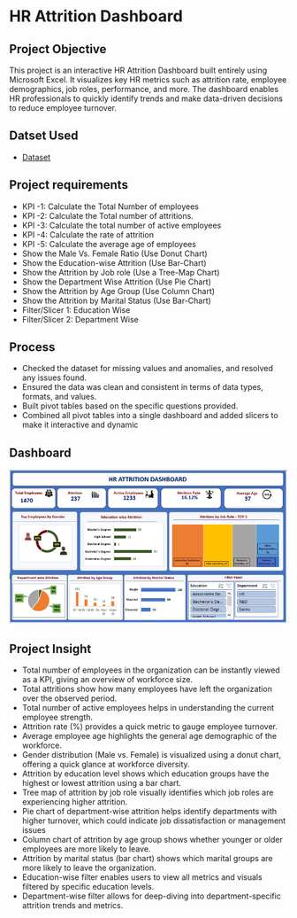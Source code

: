 # HR Attrition Dashboard
## Project Objective
This project is an interactive HR Attrition Dashboard built entirely using Microsoft Excel. It visualizes key HR metrics such as attrition rate, employee demographics, job roles, performance, and more. The dashboard enables HR professionals to quickly identify trends and make data-driven decisions to reduce employee turnover.
## Datset Used
- <a href="https://github.com/redwan011235/Excel-Dashboard/blob/main/Dataset%20of%20HR%20Attrition%20Project.xlsx">Dataset</a>
## Project requirements
-	KPI -1: Calculate the Total Number of employees
- KPI -2: Calculate the Total number of attritions. 
-	KPI -3: Calculate the total number of active employees
-	KPI -4: Calculate the rate of attrition
-	KPI -5: Calculate the average age of employees
-	Show the Male Vs. Female Ratio (Use Donut Chart)
-	Show the Education-wise Attrition (Use Bar-Chart)
-	Show the Attrition by Job role (Use a Tree-Map Chart)
-	Show the Department Wise Attrition (Use Pie Chart)
-	Show the Attrition by Age Group (Use Column Chart)
-	Show the Attrition by Marital Status (Use Bar-Chart)
-	Filter/Slicer 1: Education Wise
-	Filter/Slicer 2: Department Wise
  ## Process
- Checked the dataset for missing values and anomalies, and resolved any issues found.
- Ensured the data was clean and consistent in terms of data types, formats, and values.
- Built pivot tables based on the specific questions provided.
- Combined all pivot tables into a single dashboard and added slicers to make it interactive and dynamic
## Dashboard
![Screenshot](https://github.com/redwan011235/Excel-Dashboard/blob/main/Screenshot%20of%20HR%20Attrition%20Dashboard%20in%20Excel.jpg)
## Project Insight
- Total number of employees in the organization can be instantly viewed as a KPI, giving an overview of workforce size.
- Total attritions show how many employees have left the organization over the observed period.
- Total number of active employees helps in understanding the current employee strength.
- Attrition rate (%) provides a quick metric to gauge employee turnover.
- Average employee age highlights the general age demographic of the workforce.
- Gender distribution (Male vs. Female) is visualized using a donut chart, offering a quick glance at workforce diversity.
- Attrition by education level shows which education groups have the highest or lowest attrition using a bar chart.
- Tree map of attrition by job role visually identifies which job roles are experiencing higher attrition.
- Pie chart of department-wise attrition helps identify departments with higher turnover, which could indicate job dissatisfaction or management issues
- Column chart of attrition by age group shows whether younger or older employees are more likely to leave.
- Attrition by marital status (bar chart) shows which marital groups are more likely to leave the organization.
- Education-wise filter enables users to view all metrics and visuals filtered by specific education levels.
- Department-wise filter allows for deep-diving into department-specific attrition trends and metrics.

